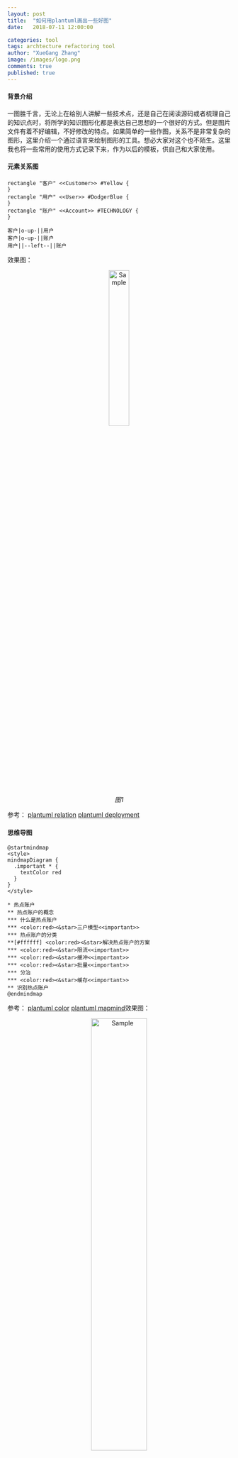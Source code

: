 ```yaml
---
layout: post
title:  "如何用plantuml画出一些好图"
date:   2018-07-11 12:00:00

categories: tool
tags: archtecture refactoring tool
author: "XueGang Zhang"
image: /images/logo.png
comments: true
published: true
---
```


#### 背景介绍

一图胜千言，无论上在给别人讲解一些技术点，还是自己在阅读源码或者梳理自己的知识点时，将所学的知识图形化都是表达自己思想的一个很好的方式。但是图片文件有着不好编辑，不好修改的特点。如果简单的一些作图，关系不是非常复杂的图形，这里介绍一个通过语言来绘制图形的工具。想必大家对这个也不陌生。这里我也将一些常用的使用方式记录下来，作为以后的模板，供自己和大家使用。


#### 元素关系图

```plantuml
rectangle "客户" <<Customer>> #Yellow {
}
rectangle "用户" <<User>> #DodgerBlue {
}
rectangle "账户" <<Account>> #TECHNOLOGY {
}

客户|o-up-||用户
客户|o-up-||账户
用户||--left--||账户
```

效果图：
<p align="center">
	<img src="https://uploader.shimo.im/f/KmP9UIZ8qWwcxXwF.png!thumbnail" alt="Sample"  width="30%" height="30%">
	<p align="center">
		<em>图1</em>
	</p>
</p>

参考：
[plantuml relation](https://plantuml.com/zh/ie-diagram)
[plantuml deployment](https://plantuml.com/zh/deployment-diagram)


#### 思维导图

```plantuml
@startmindmap
<style>
mindmapDiagram {
  .important * {
	textColor red
  }
}
</style>

* 热点账户
** 热点账户的概念
*** 什么是热点账户
*** <color:red><&star>三户模型<<important>>
*** 热点账户的分类
**[#ffffff] <color:red><&star>解决热点账户的方案
*** <color:red><&star>限流<<important>>
*** <color:red><&star>缓冲<<important>>
*** <color:red><&star>批量<<important>>
*** 分治
*** <color:red><&star>缓存<<important>>
** 识别热点账户
@endmindmap
```

参考：
[plantuml color](https://plantuml.com/zh/creole)
[plantuml mapmind](https://plantuml.com/zh/mindmap-diagram)效果图：

<p align="center">
	<img src="https://uploader.shimo.im/f/erTu3sovZuUjkGxM.png!thumbnail" alt="Sample"  width="50%" height="50%">
	<p align="center">
		<em>图1</em>
	</p>
</p>

